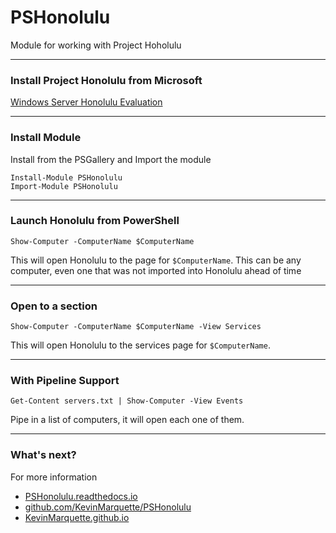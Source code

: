 # PSHonolulu

Module for working with Project Hoholulu

---

### Install Project Honolulu from Microsoft
 
[Windows Server Honolulu Evaluation](https://www.microsoft.com/en-US/evalcenter/evaluate-windows-server-honolulu)

---

### Install Module

Install from the PSGallery and Import the module

    Install-Module PSHonolulu
    Import-Module PSHonolulu

---

### Launch Honolulu from PowerShell

    Show-Computer -ComputerName $ComputerName

This will open Honolulu to the page for `$ComputerName`. This can be any computer, even one that was not imported into Honolulu ahead of time

---

### Open to a section

    Show-Computer -ComputerName $ComputerName -View Services

This will open Honolulu to the services page for `$ComputerName`.

---

### With Pipeline Support

    Get-Content servers.txt | Show-Computer -View Events

Pipe in a list of computers, it will open each one of them.

---

### What's next?

For more information

* [PSHonolulu.readthedocs.io](http://PSHonolulu.readthedocs.io)
* [github.com/KevinMarquette/PSHonolulu](https://github.com/KevinMarquette/PSHonolulu)
* [KevinMarquette.github.io](https://KevinMarquette.github.io)

